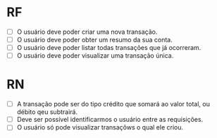 # RF

- [ ] O usuário deve poder criar uma nova transação.
- [ ] O usuário deve poder obter um resumo da sua conta.
- [ ] O usuário deve poder listar todas transações que já ocorreram.
- [ ] O usuário deve poder visualizar uma transação única.

# RN

- [ ] A transação pode ser do tipo crédito que somará ao valor total, ou débito qeu subtrairá.
- [ ] Deve ser possível identificarmos o usuário entre as requisições.
- [ ] O usuário só pode visualizar transaçõws o qual ele criou.
